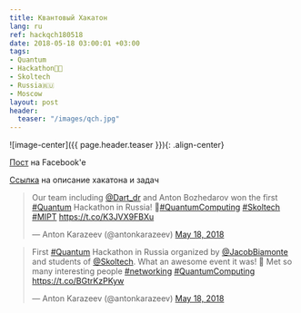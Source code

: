 ```yaml
---
title: Квантовый Хакатон
lang: ru
ref: hackqch180518
date: 2018-05-18 03:00:01 +03:00
tags:
- Quantum
- Hackathon👨‍💻
- Skoltech
- Russia🇷🇺
- Moscow
layout: post
header:
  teaser: "/images/qch.jpg"
---
```


![image-center]({{ page.header.teaser }}){: .align-center}

[Пост](https://www.facebook.com/jakeland/posts/10156473595828854) на Facebook'e

[Ссылка](http://deepquantum.ai/moscow-quantum-hackathon-msu-skoltech/) на описание хакатона и задач

<blockquote class="twitter-tweet"><p lang="en" dir="ltr">Our team including <a href="https://twitter.com/Dart_dr?ref_src=twsrc%5Etfw">@Dart_dr</a> and Anton Bozhedarov won the first <a href="https://twitter.com/hashtag/Quantum?src=hash&amp;ref_src=twsrc%5Etfw">#Quantum</a> Hackathon in Russia! 🎉<a href="https://twitter.com/hashtag/QuantumComputing?src=hash&amp;ref_src=twsrc%5Etfw">#QuantumComputing</a> <a href="https://twitter.com/hashtag/Skoltech?src=hash&amp;ref_src=twsrc%5Etfw">#Skoltech</a> <a href="https://twitter.com/hashtag/MIPT?src=hash&amp;ref_src=twsrc%5Etfw">#MIPT</a> <a href="https://t.co/K3JVX9FBXu">https://t.co/K3JVX9FBXu</a></p>&mdash; Anton Karazeev (@antonkarazeev) <a href="https://twitter.com/antonkarazeev/status/997603025006026753?ref_src=twsrc%5Etfw">May 18, 2018</a></blockquote> <script async src="https://platform.twitter.com/widgets.js" charset="utf-8"></script>

<blockquote class="twitter-tweet"><p lang="en" dir="ltr">First <a href="https://twitter.com/hashtag/Quantum?src=hash&amp;ref_src=twsrc%5Etfw">#Quantum</a> Hackathon in Russia organized by <a href="https://twitter.com/JacobBiamonte?ref_src=twsrc%5Etfw">@JacobBiamonte</a> and students of <a href="https://twitter.com/Skoltech?ref_src=twsrc%5Etfw">@Skoltech</a>. What an awesome event it was! 🙂 Met so many interesting people <a href="https://twitter.com/hashtag/networking?src=hash&amp;ref_src=twsrc%5Etfw">#networking</a> <a href="https://twitter.com/hashtag/QuantumComputing?src=hash&amp;ref_src=twsrc%5Etfw">#QuantumComputing</a> <a href="https://t.co/BGtrKzPKyw">https://t.co/BGtrKzPKyw</a></p>&mdash; Anton Karazeev (@antonkarazeev) <a href="https://twitter.com/antonkarazeev/status/997602778913615872?ref_src=twsrc%5Etfw">May 18, 2018</a></blockquote> <script async src="https://platform.twitter.com/widgets.js" charset="utf-8"></script>
